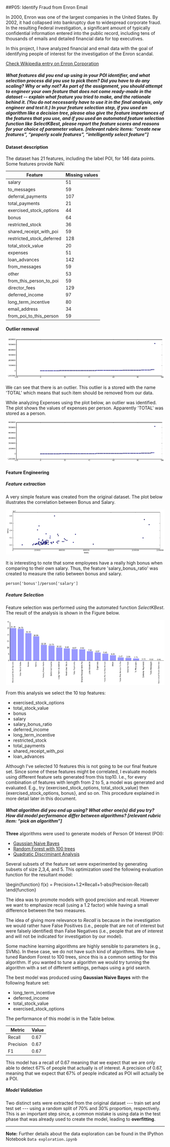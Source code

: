 ##P05: Identify Fraud from Enron Email

In 2000, Enron was one of the largest companies in the United States. By 2002, it had collapsed into bankruptcy due to widespread corporate fraud. In the resulting Federal investigation, a significant amount of typically confidential information entered into the public record, including tens of thousands of emails and detailed financial data for top executives.

In this project, I have analyzed financial and email data with the goal of identifying people of interest for the investigation of the Enron scandal.

[Check Wikipedia entry on Enron Corporation](https://en.wikipedia.org/wiki/Enron)

##### What features did you end up using in your POI identifier, and what selection process did you use to pick them? Did you have to do any scaling? Why or why not? As part of the assignment, you should attempt to engineer your own feature that does not come ready-made in the dataset -- explain what feature you tried to make, and the rationale behind it. (You do not necessarily have to use it in the final analysis, only engineer and test it.) In your feature selection step, if you used an algorithm like a decision tree, please also give the feature importances of the features that you use, and if you used an automated feature selection function like SelectKBest, please report the feature scores and reasons for your choice of parameter values.  [relevant rubric items: “create new features”, “properly scale features”, “intelligently select feature”]


#### Dataset description

The dataset has 21 features, including the label POI, for 146 data points.
Some features provide NaN:

Feature | Missing values
---|---
salary | 51
to\_messages | 59
deferral\_payments | 107
total\_payments | 21
exercised\_stock\_options | 44
bonus | 64
restricted\_stock | 36
shared\_receipt\_with\_poi | 59
restricted\_stock\_deferred | 128
total\_stock\_value | 20
expenses | 51
loan\_advances | 142
from\_messages | 59
other | 53
from\_this\_person\_to\_poi | 59
director\_fees | 129
deferred\_income | 97
long\_term\_incentive | 80
email\_address | 34
from\_poi\_to\_this\_person | 59

#### Outlier removal



![Expenses](figures/expenses.png)

We can see that there is an outlier.
This outlier is a stored with the name 'TOTAL' which means that such item should be removed from our data.


While analyzing Expenses using the plot below, an outlier was identified.
The plot shows the values of expenses per person.
Apparently 'TOTAL' was stored as a person.

![Expenses](figures/expenses.png)

#### Feature Engineering

##### Feature extraction


A very simple feature was created from the original dataset.
The plot below illustrates the correlation between Bonus and Salary.

![Bonus And Salary](figures/bonus_and_salary.png)

It is interesting to note that some employees have a really high bonus when comparing to their own salary.
Thus, the feature 'salary\_bonus\_ratio' was created to measure the ratio between bonus and salary.

```
person['bonus']/person['salary']
```

##### Feature Selection

Feature selection was performed using the automated function *SelectKBest*.
The result of the analysis is shown in the Figure below.

![](./figures/feature_selection.png)

From this analysis we select the 10 top features:

- exercised\_stock\_options
- total\_stock\_value
- bonus
- salary
- salary\_bonus\_ratio
- deferred\_income
- long\_term\_incentive
- restricted\_stock
- total\_payments
- shared\_receipt\_with\_poi
- loan\_advances

Although I've selected 10 features this is not going to be our final feature set.
Since some of these features might be correlated, I evaluate models using different feature sets generated from this top10.
I.e., for every combination of features with length from 2 to 5, a model was generated and evaluated. E.g., try {exercised\_stock\_options, total\_stock\_value} then {exercised\_stock\_options, bonus}, and so on. This procedure explained in more detail later in this document.



##### What algorithm did you end up using? What other one(s) did you try? How did model performance differ between algorithms?  [relevant rubric item: “pick an algorithm”]

**Three** algorithms were used to generate models of Person Of Interest (POI):

- [Gaussian Naive Bayes](http://scikit-learn.org/stable/modules/generated/sklearn.naive_bayes.GaussianNB.html#sklearn.naive_bayes.GaussianNB)
- [Random Forest with 100 trees](http://scikit-learn.org/stable/modules/generated/sklearn.ensemble.RandomForestClassifier.html#sklearn.ensemble.RandomForestClassifier)
- [Quadratic Discriminant Analysis](http://scikit-learn.org/stable/modules/generated/sklearn.discriminant_analysis.QuadraticDiscriminantAnalysis.html#sklearn.discriminant_analysis.QuadraticDiscriminantAnalysis)

Several subsets of the feature set were experimented by generating subsets of size 2,3,4, and 5.
This optimization used the following evaluation function for the resultant model:

\begin{function}
f(x) = Precision+1.2*Recall+1-abs(Precision-Recall)
\end{function}

The idea was to promote models with good precision and recall. However we want to emphasize recall (using a 1.2 factor) while having a small difference between the two measures. 

The idea of giving more relevance to *Recall* is because in the investigation we would rather have False Positives (i.e., people that are not of interest but were falsely identified) than False Negatives (i.e., people that are of interest and will not be indicated for investigation by our model).

Some machine learning algorithms are highly sensible to parameters (e.g., SVMs).
In these case, we do not have such kind of algorithms.
We have tuned Random Forest to 100 trees, since this is a common setting for this algorithm.
If you wanted to tune a algorithm we would try tunning the algorithm with a set of different settings, perhaps using a grid search.

The best model was produced using **Gaussian Naive Bayes** with the following feature set:

- long\_term\_incentive
- deferred\_income
- total\_stock\_value
- exercised\_stock\_options

The performance of this model is in the Table below.

Metric | Value
---|---
Recall | 0.67   
Precision | 0.67
F1 | 0.67 

This model has a recall of 0.67 meaning that we expect that we are only able to detect 67% of people that actually is of interest.
A precision of 0.67, meaning that we expect that 67% of people indicated as POI will actually be a POI.


##### Model Validation

Two distinct sets were extracted from the original dataset --- train set and test set --- using a random split of 70% and 30% proportion, respectively.
This is an important step since, a common mistake is using data in the test phase that was already used to create the model, leading to **overfitting**.

----
**Note:** Further details about the data exploration can be found in the IPython Notebook ```Data exploration.ipynb```
